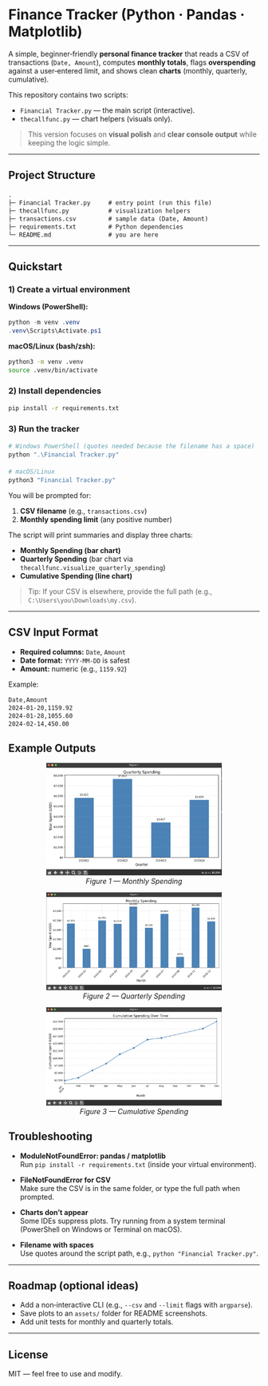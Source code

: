 # Finance Tracker (Python · Pandas · Matplotlib)

A simple, beginner‑friendly **personal finance tracker** that reads a CSV of transactions (`Date, Amount`),
computes **monthly totals**, flags **overspending** against a user‑entered limit, and shows clean **charts**
(monthly, quarterly, cumulative).

This repository contains two scripts:

- `Financial Tracker.py` — the main script (interactive).  
- `thecallfunc.py` — chart helpers (visuals only).

> This version focuses on **visual polish** and **clear console output** while keeping the logic simple.

---

## Project Structure
```
.
├─ Financial Tracker.py     # entry point (run this file)
├─ thecallfunc.py           # visualization helpers
├─ transactions.csv         # sample data (Date, Amount)
├─ requirements.txt         # Python dependencies
└─ README.md                # you are here
```

---

## Quickstart

### 1) Create a virtual environment
**Windows (PowerShell):**
```powershell
python -m venv .venv
.venv\Scripts\Activate.ps1
```

**macOS/Linux (bash/zsh):**
```bash
python3 -m venv .venv
source .venv/bin/activate
```

### 2) Install dependencies
```bash
pip install -r requirements.txt
```

### 3) Run the tracker
```bash
# Windows PowerShell (quotes needed because the filename has a space)
python ".\Financial Tracker.py"

# macOS/Linux
python3 "Financial Tracker.py"
```

You will be prompted for:
1) **CSV filename** (e.g., `transactions.csv`)  
2) **Monthly spending limit** (any positive number)

The script will print summaries and display three charts:
- **Monthly Spending (bar chart)**
- **Quarterly Spending** (bar chart via `thecallfunc.visualize_quarterly_spending`)
- **Cumulative Spending (line chart)**

> Tip: If your CSV is elsewhere, provide the full path (e.g., `C:\Users\you\Downloads\my.csv`).

---

## CSV Input Format

- **Required columns:** `Date`, `Amount`  
- **Date format:** `YYYY-MM-DD` is safest  
- **Amount:** numeric (e.g., `1159.92`)

Example:
```csv
Date,Amount
2024-01-20,1159.92
2024-01-28,1055.60
2024-02-14,450.00
```

## Example Outputs

<p align="center">
  <img src="output1.png" alt="Monthly Spending" width="70%">
  <br>
  <em>Figure 1 — Monthly Spending</em>
</p>

<p align="center">
  <img src="output2.png" alt="Quarterly Spending" width="70%">
  <br>
  <em>Figure 2 — Quarterly Spending</em>
</p>

<p align="center">
  <img src="output3.png" alt="Cumulative Spending" width="70%">
  <br>
  <em>Figure 3 — Cumulative Spending</em>
</p>


## Troubleshooting

- **ModuleNotFoundError: pandas / matplotlib**  
  Run `pip install -r requirements.txt` (inside your virtual environment).

- **FileNotFoundError for CSV**  
  Make sure the CSV is in the same folder, or type the full path when prompted.

- **Charts don’t appear**  
  Some IDEs suppress plots. Try running from a system terminal (PowerShell on Windows or Terminal on macOS).

- **Filename with spaces**  
  Use quotes around the script path, e.g., `python "Financial Tracker.py"`.

---

## Roadmap (optional ideas)
- Add a non‑interactive CLI (e.g., `--csv` and `--limit` flags with `argparse`).
- Save plots to an `assets/` folder for README screenshots.
- Add unit tests for monthly and quarterly totals.

---

## License
MIT — feel free to use and modify.
